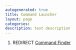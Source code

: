 ```yaml
---
autogenerated: true
title: Command Launcher
layout: page
categories: 
description: test description
---
```


1.  REDIRECT [Command Finder](Command_Finder)
